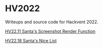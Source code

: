 # HV2022

Writeups and source code for Hackvent 2022.

[HV22.11 Santa's Screenshot Render Function](./HV22.11/)

[HV22.18 Santa's Nice List](./HV22.18/)
